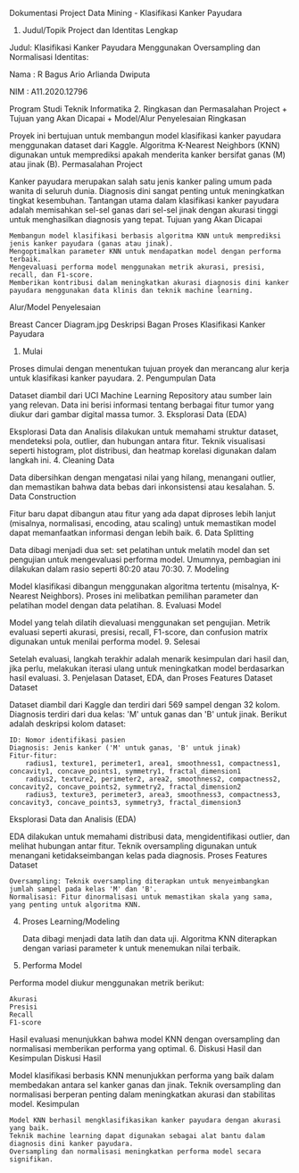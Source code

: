 Dokumentasi Project Data Mining - Klasifikasi Kanker Payudara
1. Judul/Topik Project dan Identitas Lengkap

Judul: Klasifikasi Kanker Payudara Menggunakan Oversampling dan Normalisasi
Identitas:

Nama : R Bagus Ario Arlianda Dwiputa

NIM : A11.2020.12796

Program Studi Teknik Informatika
2. Ringkasan dan Permasalahan Project + Tujuan yang Akan Dicapai + Model/Alur Penyelesaian
Ringkasan

Proyek ini bertujuan untuk membangun model klasifikasi kanker payudara menggunakan dataset dari Kaggle. Algoritma K-Nearest Neighbors (KNN) digunakan untuk memprediksi apakah menderita kanker bersifat ganas (M) atau jinak (B).
Permasalahan Project

Kanker payudara merupakan salah satu jenis kanker paling umum pada wanita di seluruh dunia. Diagnosis dini sangat penting untuk meningkatkan tingkat kesembuhan. Tantangan utama dalam klasifikasi kanker payudara adalah memisahkan sel-sel ganas dari sel-sel jinak dengan akurasi tinggi untuk menghasilkan diagnosis yang tepat.
Tujuan yang Akan Dicapai

    Membangun model klasifikasi berbasis algoritma KNN untuk memprediksi jenis kanker payudara (ganas atau jinak).
    Mengoptimalkan parameter KNN untuk mendapatkan model dengan performa terbaik.
    Mengevaluasi performa model menggunakan metrik akurasi, presisi, recall, dan F1-score.
    Memberikan kontribusi dalam meningkatkan akurasi diagnosis dini kanker payudara menggunakan data klinis dan teknik machine learning.

Alur/Model Penyelesaian

Breast Cancer Diagram.jpg
Deskripsi Bagan Proses Klasifikasi Kanker Payudara
1. Mulai

Proses dimulai dengan menentukan tujuan proyek dan merancang alur kerja untuk klasifikasi kanker payudara.
2. Pengumpulan Data

Dataset diambil dari UCI Machine Learning Repository atau sumber lain yang relevan. Data ini berisi informasi tentang berbagai fitur tumor yang diukur dari gambar digital massa tumor.
3. Eksplorasi Data (EDA)

Eksplorasi Data dan Analisis dilakukan untuk memahami struktur dataset, mendeteksi pola, outlier, dan hubungan antara fitur. Teknik visualisasi seperti histogram, plot distribusi, dan heatmap korelasi digunakan dalam langkah ini.
4. Cleaning Data

Data dibersihkan dengan mengatasi nilai yang hilang, menangani outlier, dan memastikan bahwa data bebas dari inkonsistensi atau kesalahan.
5. Data Construction

Fitur baru dapat dibangun atau fitur yang ada dapat diproses lebih lanjut (misalnya, normalisasi, encoding, atau scaling) untuk memastikan model dapat memanfaatkan informasi dengan lebih baik.
6. Data Splitting

Data dibagi menjadi dua set: set pelatihan untuk melatih model dan set pengujian untuk mengevaluasi performa model. Umumnya, pembagian ini dilakukan dalam rasio seperti 80:20 atau 70:30.
7. Modeling

Model klasifikasi dibangun menggunakan algoritma tertentu (misalnya, K-Nearest Neighbors). Proses ini melibatkan pemilihan parameter dan pelatihan model dengan data pelatihan.
8. Evaluasi Model

Model yang telah dilatih dievaluasi menggunakan set pengujian. Metrik evaluasi seperti akurasi, presisi, recall, F1-score, dan confusion matrix digunakan untuk menilai performa model.
9. Selesai

Setelah evaluasi, langkah terakhir adalah menarik kesimpulan dari hasil dan, jika perlu, melakukan iterasi ulang untuk meningkatkan model berdasarkan hasil evaluasi.
3. Penjelasan Dataset, EDA, dan Proses Features Dataset
Dataset

Dataset diambil dari Kaggle dan terdiri dari 569 sampel dengan 32 kolom. Diagnosis terdiri dari dua kelas: 'M' untuk ganas dan 'B' untuk jinak. Berikut adalah deskripsi kolom dataset:

    ID: Nomor identifikasi pasien
    Diagnosis: Jenis kanker ('M' untuk ganas, 'B' untuk jinak)
    Fitur-fitur:
        radius1, texture1, perimeter1, area1, smoothness1, compactness1, concavity1, concave_points1, symmetry1, fractal_dimension1
        radius2, texture2, perimeter2, area2, smoothness2, compactness2, concavity2, concave_points2, symmetry2, fractal_dimension2
        radius3, texture3, perimeter3, area3, smoothness3, compactness3, concavity3, concave_points3, symmetry3, fractal_dimension3

Eksplorasi Data dan Analisis (EDA)

EDA dilakukan untuk memahami distribusi data, mengidentifikasi outlier, dan melihat hubungan antar fitur. Teknik oversampling digunakan untuk menangani ketidakseimbangan kelas pada diagnosis.
Proses Features Dataset

    Oversampling: Teknik oversampling diterapkan untuk menyeimbangkan jumlah sampel pada kelas 'M' dan 'B'.
    Normalisasi: Fitur dinormalisasi untuk memastikan skala yang sama, yang penting untuk algoritma KNN.

4. Proses Learning/Modeling

    Data dibagi menjadi data latih dan data uji.
    Algoritma KNN diterapkan dengan variasi parameter k untuk menemukan nilai terbaik.

5. Performa Model

Performa model diukur menggunakan metrik berikut:

    Akurasi
    Presisi
    Recall
    F1-score

Hasil evaluasi menunjukkan bahwa model KNN dengan oversampling dan normalisasi memberikan performa yang optimal.
6. Diskusi Hasil dan Kesimpulan
Diskusi Hasil

Model klasifikasi berbasis KNN menunjukkan performa yang baik dalam membedakan antara sel kanker ganas dan jinak. Teknik oversampling dan normalisasi berperan penting dalam meningkatkan akurasi dan stabilitas model.
Kesimpulan

    Model KNN berhasil mengklasifikasikan kanker payudara dengan akurasi yang baik.
    Teknik machine learning dapat digunakan sebagai alat bantu dalam diagnosis dini kanker payudara.
    Oversampling dan normalisasi meningkatkan performa model secara signifikan.
